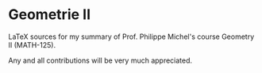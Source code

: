# Geometrie II
LaTeX sources for my summary of Prof. Philippe Michel's course Geometry II
(MATH-125).  

Any and all contributions will be very much appreciated.
